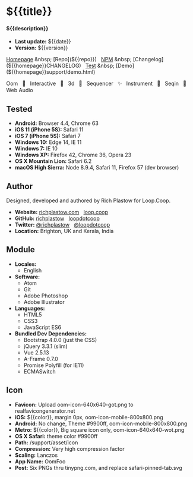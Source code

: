 # ${{title}}

#### ${{description}}

+ __Last update:__  ${{date}} <!-- OOMBUMPABLE -->
+ __Version:__      ${{version}} <!-- OOMBUMPABLE -->

[Homepage](${{homepage}}) &nbsp;
[Repo](${{repo}}) &nbsp;
[NPM](${{npm}}) &nbsp;
[Changelog](${{homepage}}CHANGELOG) &nbsp;
[Test](${{homepage}}support/test.html) &nbsp;
[Demo](${{homepage}}support/demo.html)  

Oom &nbsp;
🔅 &nbsp;
Interactive &nbsp;
🌟 &nbsp;
3d &nbsp;
🍍 &nbsp;
Sequencer &nbsp;
✨ &nbsp;
Instrument &nbsp;
🎉 &nbsp;
Seqin &nbsp;
🔸 &nbsp;
Web Audio  




## Tested

+ __Android:__             Browser 4.4, Chrome 63
+ __iOS 11 (iPhone 5S):__  Safari 11
+ __iOS 7 (iPhone 5S):__   Safari 7
+ __Windows 10:__          Edge 14, IE 11
+ __Windows 7:__           IE 10
+ __Windows XP:__          Firefox 42, Chrome 36, Opera 23
+ __OS X Mountain Lion:__  Safari 6.2
+ __macOS High Sierra:__   Node 8.9.4, Safari 11, Firefox 57 (dev browser)




## Author

Designed, developed and authored by Rich Plastow for Loop.Coop.

+ __Website:__
  [richplastow.com](https://richplastow.com/) &nbsp;
  [loop.coop](https://loop.coop/)
+ __GitHub:__
  [richplastow](https://github.com/richplastow) &nbsp;
  [loopdotcoop](https://github.com/loopdotcoop)
+ __Twitter:__
  [@richplastow](https://twitter.com/richplastow) &nbsp;
  [@loopdotcoop](https://twitter.com/loopdotcoop)
+ __Location:__
  Brighton, UK and Kerala, India




## Module

+ __Locales:__
  - English
+ __Software:__
  - Atom
  - Git
  - Adobe Photoshop
  - Adobe Illustrator
+ __Languages:__
  - HTML5
  - CSS3
  - JavaScript ES6
+ __Bundled Dev Dependencies:__
  - Bootstrap 4.0.0 (just the CSS)
  - jQuery 3.3.1 (slim)
  - Vue 2.5.13
  - A-Frame 0.7.0
  - Promise Polyfill (for IE11)
  - ECMASwitch




## Icon

+ __Favicon:__      Upload oom-icon-640x640-got.png to realfavicongenerator.net
+ __iOS:__          ${{color}}, margin 0px, oom-icon-mobile-800x800.png
+ __Android:__      No change, Theme #9900ff, oom-icon-mobile-800x800.png
+ __Metro:__        ${{color}}, Big square icon only, oom-icon-640x640-wot.png
+ __OS X Safari:__  theme color #9900ff
+ __Path:__         /support/asset/icon
+ __Compression:__  Very high compression factor
+ __Scaling:__      Lanczos
+ __App Name:__     OomFoo
+ __Post:__         Six PNGs thru tinypng.com, and replace safari-pinned-tab.svg
